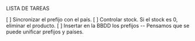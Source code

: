 LISTA DE TAREAS

[ ] Sincronizar el prefijo con el país.
[ ] Controlar stock. Si el stock es 0, eliminar el producto.
[ ] Insertar en la BBDD los prefijos -- Pensamos que se puede unificar prefijos y países.
